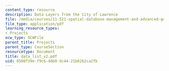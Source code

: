 ```yaml
---
content_type: resource
description: Data Layers from the City of Lawrence
file: /media/courses/11-521-spatial-database-management-and-advanced-geographic-information-systems-spring-2003/8560f39ef9c648b0dc4421b8262ca2fb_data_list_v2.pdf
file_type: application/pdf
learning_resource_types:
- Projects
ocw_type: OCWFile
parent_title: Projects
parent_type: CourseSection
resourcetype: Document
title: data_list_v2.pdf
uid: 8560f39e-f9c6-48b0-dc44-21b8262ca2fb
---
```


